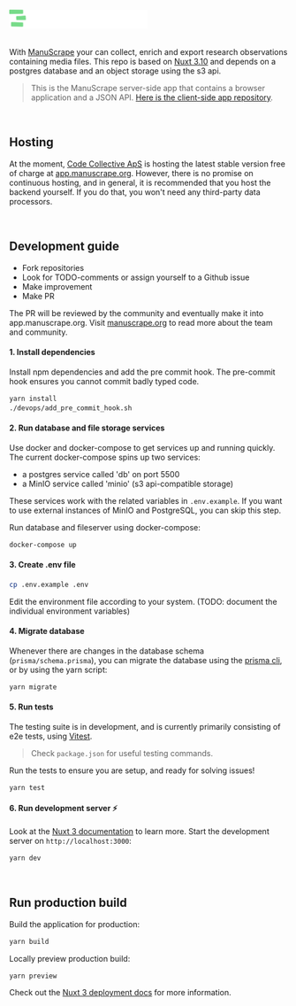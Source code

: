 <br />

<a href="https://github.com/nikobojs/manuscrape_electron">
<picture>
  <source media="(prefers-color-scheme: light)" srcset="/public/logo/manuscrape-logo-dark.svg">
  <source media="(prefers-color-scheme: dark)" srcset="/public/logo/manuscrape-logo-light.svg">
  <img width="250" alt="Manuscape logo" src="/public/logo/manuscrape-logo-light.svg">
</picture>
</a>
<br />
<br />

With [ManuScrape](https://manuscrape.org) your can collect, enrich and export research observations containing media files. This repo is based on [Nuxt 3.10](https://nuxt.com/) and depends on a postgres database and an object storage using the s3 api.

> This is the ManuScrape server-side app that contains a browser application and a JSON API. [Here is the client-side app repository](https://github.com/nikobojs/manuscrape_electron).

<br />

## Hosting

At the moment, [Code Collective ApS](codecollective.dk) is hosting the latest stable version free of charge at [app.manuscrape.org](https://app.manuscrape.org). However, there is no promise on continuous hosting, and in general, it is recommended that you host the backend yourself. If you do that, you won't need any third-party data processors.

<br />

## Development guide

- Fork repositories
- Look for TODO-comments or assign yourself to a Github issue
- Make improvement
- Make PR

The PR will be reviewed by the community and eventually make it into app.manuscrape.org. Visit [manuscrape.org](https://manuscrape.org) to read more about the team and community.


#### 1. Install dependencies

Install npm dependencies and add the pre commit hook. The pre-commit hook ensures you cannot commit badly typed code.

```bash
yarn install
./devops/add_pre_commit_hook.sh
```

#### 2. Run database and file storage services

Use docker and docker-compose to get services up and running quickly. The current docker-compose spins up two services:

- a postgres service called 'db' on port 5500
- a MinIO service called 'minio' (s3 api-compatible storage)

These services work with the related variables in `.env.example`. If you want to use external instances of MinIO and PostgreSQL, you can skip this step.

Run database and fileserver using docker-compose:

```bash
docker-compose up
```

#### 3. Create .env file

```bash
cp .env.example .env
```

Edit the environment file according to your system. (TODO: document the individual environment variables)

#### 4. Migrate database

Whenever there are changes in the database schema (`prisma/schema.prisma`), you can migrate the database using the [prisma cli](https://www.prisma.io/docs/reference/api-reference/command-reference), or by using the yarn script:

```bash
yarn migrate
```

#### 5. Run tests

The testing suite is in development, and is currently primarily consisting of e2e tests, using [Vitest](https://vitest.dev/).

> Check `package.json` for useful testing commands.

Run the tests to ensure you are setup, and ready for solving issues!
```bash
yarn test
```

#### 6. Run development server ⚡

Look at the [Nuxt 3 documentation](https://nuxt.com/docs/getting-started/introduction) to learn more.
Start the development server on `http://localhost:3000`:

```bash
yarn dev
```

<br />

## Run production build

Build the application for production:

```bash
yarn build
```

Locally preview production build:

```bash
yarn preview
```

Check out the [Nuxt 3 deployment docs](https://nuxt.com/docs/getting-started/deployment) for more information.
